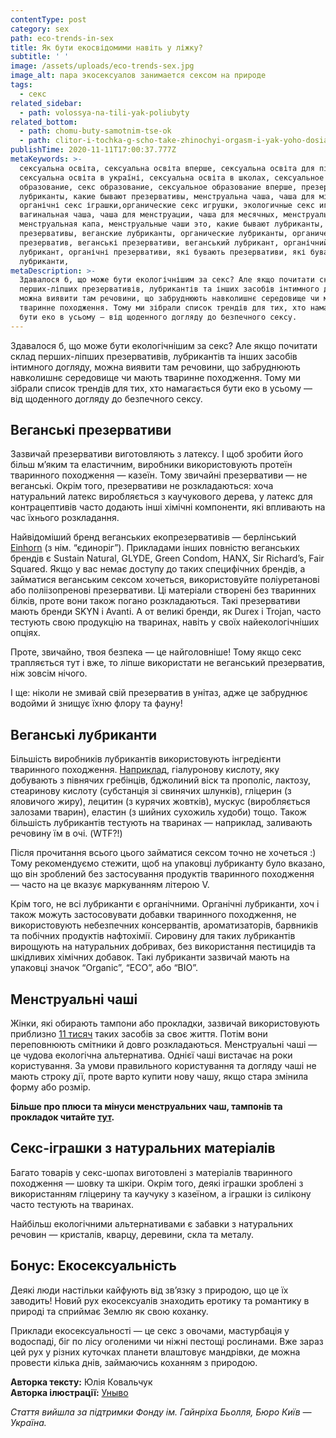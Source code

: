 ```yaml
---
contentType: post
category: sex
path: eco-trends-in-sex
title: Як бути екосвідомими навіть у ліжку?
subtitle: ' '
image: /assets/uploads/eco-trends-sex.jpg
image_alt: пара экосексуалов занимается сексом на природе
tags:
  - секс
related_sidebar:
  - path: volossya-na-tili-yak-poliubyty
related_bottom:
  - path: chomu-buty-samotnim-tse-ok
  - path: clitor-i-tochka-g-scho-take-zhinochyi-orgasm-i-yak-yoho-dosiahty
publishTime: 2020-11-11T17:00:37.777Z
metaKeywords: >-
  сексуальна освіта, сексуальна освіта вперше, сексуальна освіта для підлітків,
  сексуальна освіта в україні, сексуальна освіта в школах, сексуальное
  образование, секс образование, сексуальное образование вперше, презервативы,
  лубриканты, какие бывают презервативы, менструальна чаша, чаша для місячних,
  органічні секс іграшки,органические секс игрушки, экологичные секс игрушки,
  вагинальная чаша, чаша для менструации, чаша для месячных, менструальная чаша,
  менструальная капа, менструальные чаши это, какие бывают лубриканты, веганские
  презервативы, веганские лубриканты, органические лубриканты, органический
  презерватив, веганські презервативи, веганський лубрикант, органічний
  лубрикант, органічні презервативи, які бувають презервативи, які бувають
  лубриканти,
metaDescription: >-
  Здавалося б, що може бути екологічнішим за секс? Але якщо почитати склад
  перших-ліпших презервативів, лубрикантів та інших засобів інтимного догляду,
  можна виявити там речовини, що забруднюють навколишнє середовище чи мають
  тваринне походження. Тому ми зібрали список трендів для тих, хто намагається
  бути еко в усьому — від щоденного догляду до безпечного сексу.
---
```

Здавалося б, що може бути екологічнішим за секс? Але якщо почитати склад перших-ліпших презервативів, лубрикантів та інших засобів інтимного догляду, можна виявити там речовини, що забруднюють навколишнє середовище чи мають тваринне походження. Тому ми зібрали список трендів для тих, хто намагається бути еко в усьому — від щоденного догляду до безпечного сексу.  

## Веганські презервативи

Зазвичай презервативи виготовляють з латексу. І щоб зробити його більш м’яким та еластичним, виробники використовують протеїн тваринного походження — казеїн. Тому звичайні презервативи — не веганські. Окрім того, презервативи не розкладаються: хоча натуральний латекс виробляється з каучукового дерева, у латекс для контрацептивів часто додають інші хімічні компоненти, які впливають на час їхнього розкладання. 

Найвідоміший бренд веганських екопрезервативів — берлінський [Einhorn](https://einhorn.my/) (з нім. “єдиноріг”). Прикладами інших повністю веганських брендів є Sustain Natural, GLYDE, Green Condom, HANX, Sir Richard’s, Fair Squared. Якщо у вас немає доступу до таких специфічних брендів, а займатися веганським сексом хочеться, використовуйте поліуретанові або поліізопренові презервативи. Ці матеріали створені без тваринних білків, проте вони також погано розкладаються. Такі презервативи мають бренди SKYN i Avanti. А от великі бренди, як Durex i Trojan, часто тестують свою продукцію на тваринах, навіть у своїх найекологічніших опціях. 

Проте, звичайно, твоя безпека — це найголовніше! Тому якщо секс трапляється тут і вже, то ліпше використати не веганський презерватив, ніж зовсім нічого. 

І ще: ніколи не змивай свій презерватив в унітаз, адже це забруднює водойми й знищує їхню флору та фауну! 

## Веганські лубриканти

Більшість виробників лубрикантів використовують інгредієнти тваринного походження. [Наприклад](https://www.eskalube.ru/blogs/2018/11/14/), гіалуронову кислоту, яку добувають з півнячих гребінців, бджолиний віск та прополіс, лактозу, стеаринову кислоту (субстанція зі свинячих шлунків), гліцерин (з яловичого жиру), лецитин (з курячих жовтків), мускус (виробляється залозами тварин), еластин (з шийних сухожиль худоби) тощо. Також більшість лубрикантів тестують на тваринах — наприклад, заливають речовину їм в очі. (WTF?!)

Після прочитання всього цього займатися сексом точно не хочеться :) Тому рекомендуємо стежити, щоб на упаковці лубриканту було вказано, що він зроблений без застосування продуктів тваринного походження — часто на це вказує маркуванням літерою V. 

Крім того, не всі лубриканти є органічними. Органічні лубриканти, хоч і також можуть застосовувати добавки тваринного походження, не використовують небезпечних консервантів, ароматизаторів, барвників та побічних продуктів нафтохімії. Сировину для таких лубрикантів вирощують на натуральних добривах, без використання пестицидів та шкідливих хімічних добавок. Такі лубриканти зазвичай мають на упаковці значок “Organic”, “ECO”, або “BIO”.

## Менструальні чаші

Жінки, які обирають тампони або прокладки, зазвичай використовують приблизно [11 тисяч](https://www.mooncup.co.uk/blog/how-is-the-mooncup-environmentally-friendly/) таких засобів за своє життя. Потім вони переповнюють смітники й довго розкладаються. Менструальні чаші — це чудова екологічна альтернатива. Однієї чаші вистачає на роки користування. За умови правильного користування та догляду чаші не мають строку дії, проте варто купити нову чашу, якщо стара змінила форму або розмір.

**Більше про плюси та мінуси менструальних чаш, тампонів та прокладок читайте [тут](https://vpershe.com/articles/yak-obraty-prokladky-tampony-menstrualni-chashi).**

## Секс-іграшки з натуральних матеріалів

Багато товарів у секс-шопах виготовлені з матеріалів тваринного походження — шовку та шкіри. Окрім того, деякі іграшки зроблені з використанням гліцерину та каучуку з казеїном, а іграшки із силікону часто тестують на тваринах. 

Найбільш екологічними альтернативами є забавки з натуральних речовин — кристалів, кварцу, деревини, скла та металу. 

## Бонус: Екосексуальність

Деякі люди настільки кайфують від зв’язку з природою, що це їх заводить! Новий рух екосексуалів знаходить еротику та романтику в природі та сприймає Землю як свою коханку. 

Приклади екосексуальності — це секс з овочами, мастурбація у водоспаді, біг по лісу оголеними чи ніжні пестощі рослинами. Вже зараз цей рух у різних куточках планети влаштовує мандрівки, де можна провести кілька днів, займаючись коханням з природою.



**Авторка тексту:** Юлія Ковальчук\
**Авторка ілюстрації:** [Уныво](https://www.instagram.com/unyvo_/)



*Стаття вийшла за підтримки Фонду ім. Гайнріха Бьолля, Бюро Київ — Україна.*
